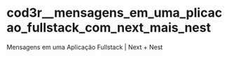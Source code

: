 # cod3r__mensagens_em_uma_plicacao_fullstack_com_next_mais_nest
Mensagens em uma Aplicação Fullstack | Next + Nest
